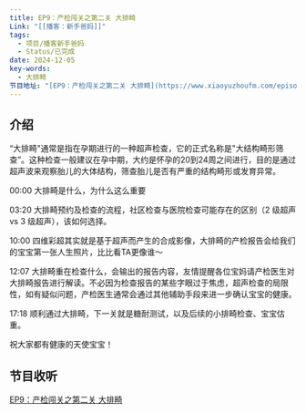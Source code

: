```yaml
---
title: EP9：产检闯关之第二关 大排畸
Link: "[[播客：新手爸妈]]"
tags:
  - 项目/播客新手爸妈
  - Status/已完成
date: 2024-12-05
key-words:
  - 大排畸
节目地址: "[EP9：产检闯关之第二关 大排畸](https://www.xiaoyuzhoufm.com/episode/6751a50ea314b553c66d6c80)"
---
```


## 介绍
“大排畸"通常是指在孕期进行的一种超声检查，它的正式名称是"大结构畸形筛查”。这种检查一般建议在孕中期，大约是怀孕的20到24周之间进行，目的是通过超声波来观察胎儿的大体结构，筛查胎儿是否有严重的结构畸形或发育异常。

00:00 大排畸是什么，为什么这么重要

03:20 大排畸预约及检查的流程，社区检查与医院检查可能存在的区别（2 级超声 vs 3 级超声），该如何选择。

10:00 四维彩超其实就是基于超声而产生的合成影像，大排畸的产检报告会给我们的宝宝第一张人生照片，比比看TA更像谁～

12:07 大排畸重在检查什么，会输出的报告内容，友情提醒各位宝妈请产检医生对大排畸报告进行解读。不必因为检查报告的某些字眼过于焦虑，超声检查的局限性，如有疑似问题，产检医生通常会通过其他辅助手段来进一步确认宝宝的健康。

17:18 顺利通过大排畸，下一关就是糖耐测试，以及后续的小排畸检查、宝宝估重。

祝大家都有健康的天使宝宝！

## 节目收听

[EP9：产检闯关之第二关 大排畸](https://www.xiaoyuzhoufm.com/episode/6751a50ea314b553c66d6c80)

